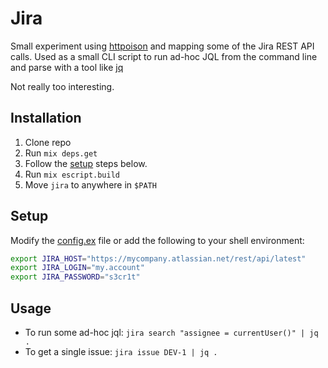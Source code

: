 # Jira

Small experiment using [httpoison](https://github.com/edgurgel/httpoison) and mapping some of the Jira REST API calls. Used as a small CLI script to run ad-hoc JQL from the command line and parse with a tool like [jq](https://github.com/stedolan/jq)

Not really too interesting.

## Installation

1. Clone repo
2. Run `mix deps.get`
3. Follow the [setup](#setup) steps below.
3. Run `mix escript.build`
4. Move `jira` to anywhere in `$PATH`

## Setup

Modify the [config.ex](https://github.com/robhurring/jira/blob/master/config/config.exs) file or add the following to your shell environment:

```sh
export JIRA_HOST="https://mycompany.atlassian.net/rest/api/latest"
export JIRA_LOGIN="my.account"
export JIRA_PASSWORD="s3cr1t"
```

## Usage

* To run some ad-hoc jql: `jira search "assignee = currentUser()" | jq .`
* To get a single issue: `jira issue DEV-1 | jq .`
